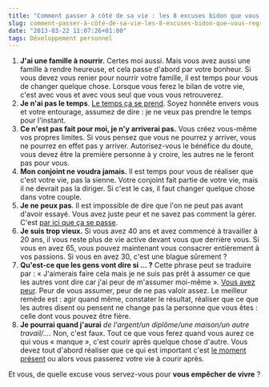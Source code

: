 ```yaml
---
title: "Comment passer à côté de sa vie : les 8 excuses bidon que vous regretterez"
slug: comment-passer-à-côté-de-sa-vie-les-8-excuses-bidon-que-vous-regretterez
date: "2013-03-22 11:07:26+01:00"
tags: Développement personnel
---
```


1. **J'ai une famille à nourrir.** Certes moi aussi. Mais vous avez aussi une famille à rendre heureuse, et cela passe d'abord par votre bonheur. Si vous devez vous renier pour nourrir votre famille, il est temps pour vous de changer quelque chose. Lorsque vous ferez le bilan de votre vie, c'est avec vous et avec vous seul que vous vous retrouverez.
2. **Je n'ai pas le temps**. [Le temps ça se prend](/blog/fr/perso/jai-pas-le-temps-la-pire-excuse-qui-soit/). Soyez honnête envers vous et votre entourage, assumez de dire : je ne veux pas prendre le temps pour l'instant.
3. **Ce n'est pas fait pour moi, je n'y arriverai pas.** Vous créez vous-même vos propres limites. Si vous pensez que vous ne pourrez y arriver, vous ne pourrez en effet pas y arriver. Autorisez-vous le bénéfice du doute, vous devez être la première personne à y croire, les autres ne le feront pas pour vous.
4. **Mon conjoint ne voudra jamais.** Il est temps pour vous de réaliser que c'est votre vie, pas la sienne. Votre conjoint fait partie de votre vie, mais il ne devrait pas la diriger. Si c'est le cas, il faut changer quelque chose dans votre couple.
5. **Je ne peux pas**. Il est impossible de dire que l'on ne peut pas avant d'avoir essayé. Vous avez juste peur et ne savez pas comment la gérer. C'est [par ici que ça se passe](/blog/fr/perso/le-courage-de-vivre-consciemment/).
6. **Je suis trop vieux.** Si vous avez 40 ans et avez commencé à travailler à 20 ans, il vous reste plus de vie active devant vous que derrière vous. Si vous en avez 65, vous pouvez maintenant vous consacrer entièrement à vos passions. Si vous en avez 30, c'est une blague sûrement ?
7. **Qu'est-ce que les gens vont dire si … ?** Cette phrase peut se traduire par : « J'aimerais faire cela mais je ne suis pas prêt à assumer ce que les autres vont dire car j'ai peur de m'assumer moi-même ». [Vous avez peur](/blog/fr/perso/le-courage-de-vivre-consciemment/). Peur de vous assumer, peur de ne pas valoir assez. Le meilleur remède est : agir quand même, constater le résultat, réaliser que ce que les autres disent ou pensent ne change pas la personne que vous êtes : celle dont vous pouvez être fière.
8. **Je pourrai quand j'aurai** <em>de l'argent/un diplôme/une maison/un autre travail/….</em> Non, c'est faux. Tout ce que vous ferez quand vous aurez ce qui vous « manque », c'est courir après quelque chose d'autre. Vous devez tout d'abord réaliser que ce qui est important c'est [le moment présent](/blog/fr/perso/le-pouvoir-du-moment-présent/) ou alors vous passerez votre vie à courir après.

Et vous, de quelle excuse vous servez-vous pour **vous empêcher de vivre** ?
